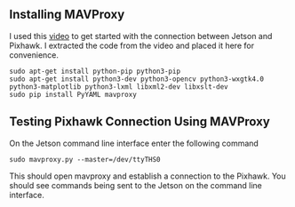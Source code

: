 ## Installing MAVProxy
I used this [video](https://youtu.be/nIuoCYauW3s?si=B8UhA8yvrDOfCrkB) to get started with the connection between Jetson and Pixhawk. I extracted the code from the video and placed it here for convenience.
```
sudo apt-get install python-pip python3-pip
sudo apt-get install python3-dev python3-opencv python3-wxgtk4.0 python3-matplotlib python3-lxml libxml2-dev libxslt-dev
sudo pip install PyYAML mavproxy
```
## Testing Pixhawk Connection Using MAVProxy
On the Jetson command line interface enter the following command  
```
sudo mavproxy.py --master=/dev/ttyTHS0
```
This should open mavproxy and establish a connection to the Pixhawk. You should see commands being sent to the Jetson on the command line interface.
